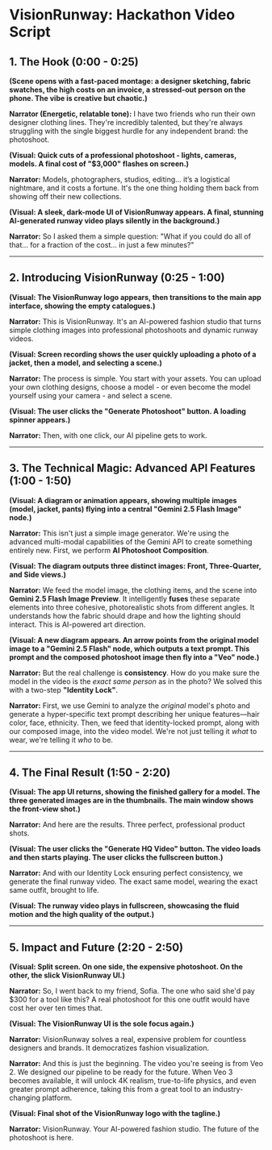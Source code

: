 # VisionRunway: Hackathon Video Script

## 1. The Hook (0:00 - 0:25)

**(Scene opens with a fast-paced montage: a designer sketching, fabric swatches, the high costs on an invoice, a stressed-out person on the phone. The vibe is creative but chaotic.)**

**Narrator (Energetic, relatable tone):**
I have two friends who run their own designer clothing lines. They're incredibly talented, but they're always struggling with the single biggest hurdle for any independent brand: the photoshoot.

**(Visual: Quick cuts of a professional photoshoot - lights, cameras, models. A final cost of "$3,000" flashes on screen.)**

**Narrator:**
Models, photographers, studios, editing... it’s a logistical nightmare, and it costs a fortune. It's the one thing holding them back from showing off their new collections.

**(Visual: A sleek, dark-mode UI of VisionRunway appears. A final, stunning AI-generated runway video plays silently in the background.)**

**Narrator:**
So I asked them a simple question: "What if you could do all of that... for a fraction of the cost... in just a few minutes?"

---

## 2. Introducing VisionRunway (0:25 - 1:00)

**(Visual: The VisionRunway logo appears, then transitions to the main app interface, showing the empty catalogues.)**

**Narrator:**
This is VisionRunway. It's an AI-powered fashion studio that turns simple clothing images into professional photoshoots and dynamic runway videos.

**(Visual: Screen recording shows the user quickly uploading a photo of a jacket, then a model, and selecting a scene.)**

**Narrator:**
The process is simple. You start with your assets. You can upload your own clothing designs, choose a model - or even become the model yourself using your camera - and select a scene.

**(Visual: The user clicks the "Generate Photoshoot" button. A loading spinner appears.)**

**Narrator:**
Then, with one click, our AI pipeline gets to work.

---

## 3. The Technical Magic: Advanced API Features (1:00 - 1:50)

**(Visual: A diagram or animation appears, showing multiple images (model, jacket, pants) flying into a central "Gemini 2.5 Flash Image" node.)**

**Narrator:**
This isn't just a simple image generator. We're using the advanced multi-modal capabilities of the Gemini API to create something entirely new. First, we perform **AI Photoshoot Composition**.

**(Visual: The diagram outputs three distinct images: Front, Three-Quarter, and Side views.)**

**Narrator:**
We feed the model image, the clothing items, and the scene into **Gemini 2.5 Flash Image Preview**. It intelligently **fuses** these separate elements into three cohesive, photorealistic shots from different angles. It understands how the fabric should drape and how the lighting should interact. This is AI-powered art direction.

**(Visual: A new diagram appears. An arrow points from the original model image to a "Gemini 2.5 Flash" node, which outputs a text prompt. This prompt and the composed photoshoot image then fly into a "Veo" node.)**

**Narrator:**
But the real challenge is **consistency**. How do you make sure the model in the video is the *exact same person* as in the photo? We solved this with a two-step **"Identity Lock"**.

**Narrator:**
First, we use Gemini to analyze the *original* model's photo and generate a hyper-specific text prompt describing her unique features—hair color, face, ethnicity. Then, we feed that identity-locked prompt, along with our composed image, into the video model. We're not just telling it *what* to wear, we're telling it *who* to be.

---

## 4. The Final Result (1:50 - 2:20)

**(Visual: The app UI returns, showing the finished gallery for a model. The three generated images are in the thumbnails. The main window shows the front-view shot.)**

**Narrator:**
And here are the results. Three perfect, professional product shots.

**(Visual: The user clicks the "Generate HQ Video" button. The video loads and then starts playing. The user clicks the fullscreen button.)**

**Narrator:**
And with our Identity Lock ensuring perfect consistency, we generate the final runway video. The exact same model, wearing the exact same outfit, brought to life.

**(Visual: The runway video plays in fullscreen, showcasing the fluid motion and the high quality of the output.)**

---

## 5. Impact and Future (2:20 - 2:50)

**(Visual: Split screen. On one side, the expensive photoshoot. On the other, the slick VisionRunway UI.)**

**Narrator:**
So, I went back to my friend, Sofia. The one who said she'd pay $300 for a tool like this? A real photoshoot for this one outfit would have cost her over ten times that.

**(Visual: The VisionRunway UI is the sole focus again.)**

**Narrator:**
VisionRunway solves a real, expensive problem for countless designers and brands. It democratizes fashion visualization.

**Narrator:**
And this is just the beginning. The video you're seeing is from Veo 2. We designed our pipeline to be ready for the future. When Veo 3 becomes available, it will unlock 4K realism, true-to-life physics, and even greater prompt adherence, taking this from a great tool to an industry-changing platform.

**(Visual: Final shot of the VisionRunway logo with the tagline.)**

**Narrator:**
VisionRunway. Your AI-powered fashion studio. The future of the photoshoot is here.
